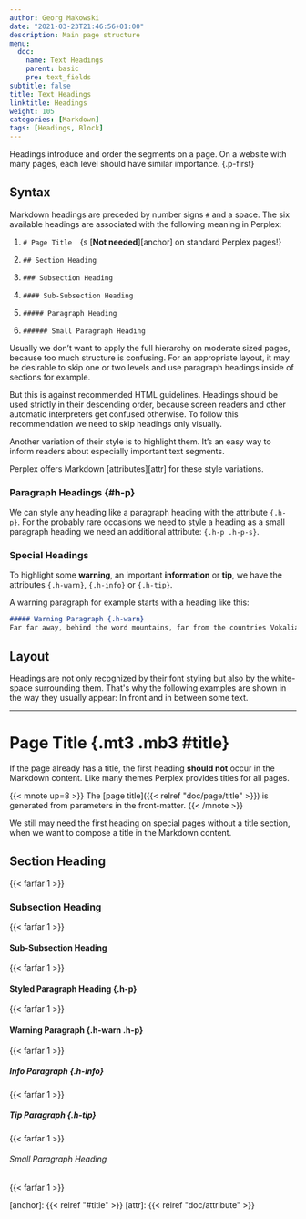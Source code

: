 ```yaml
---
author: Georg Makowski
date: "2021-03-23T21:46:56+01:00"
description: Main page structure
menu:
  doc:
    name: Text Headings
    parent: basic
    pre: text_fields
subtitle: false
title: Text Headings
linktitle: Headings
weight: 105
categories: [Markdown]
tags: [Headings, Block]
---
```


Headings introduce and order the segments on a page. On a website with many pages, each level should have similar importance.
{.p-first} <!--more-->

## Syntax

Markdown headings are preceded by number signs `#` and a space. The six available headings are associated with the following meaning in Perplex:

1. `# Page Title`&emsp;{s [**Not needed**][anchor] on standard Perplex pages!}

2. `## Section Heading`

3. `### Subsection Heading`

4. `#### Sub-Subsection Heading`

5. `##### Paragraph Heading`

6. `###### Small Paragraph Heading`

Usually we don’t want to apply the full hierarchy on moderate sized pages, because too much structure is confusing. For an appropriate layout, it may be desirable to skip one or two levels and use paragraph headings inside of sections for example.

But this is against recommended HTML guidelines. Headings should be used strictly in their descending order, because screen readers and other automatic interpreters get confused otherwise. To follow this recommendation we need to skip headings only visually.

Another variation of their style is to highlight them. It’s an easy way to inform readers about especially important text segments.

Perplex offers Markdown [attributes][attr] for these style variations.

### Paragraph Headings {#h-p}

We can style any heading like a paragraph heading with the attribute `{.h-p}`. For the probably rare occasions we need to style a heading as a small paragraph heading we need an additional attribute: `{.h-p .h-p-s}`.

### Special Headings

To highlight some **warning**, an important **information** or **tip**, we have the attributes `{.h-warn}`, `{.h-info}` or `{.h-tip}`.

A warning paragraph for example starts with a heading like this:

```md
##### Warning Paragraph {.h-warn}
Far far away, behind the word mountains, far from the countries Vokalia and…
```

## Layout

Headings are not only recognized by their font styling but also by the white-space surrounding them. That's why the following examples are shown in the way they usually appear: In front and in between some text.

***

# Page Title {.mt3 .mb3 #title}

If the page already has a title, the first heading **should not** occur in the Markdown content. Like many themes Perplex provides titles for all pages.

{{< mnote up=8 >}}
The [page title]({{< relref "doc/page/title" >}}) is generated from parameters in the front-matter.
{{< /mnote >}}

We still may need the first heading on special pages without a title section, when we want to compose a title in the Markdown content.

## Section Heading
{{< farfar 1 >}}

### Subsection Heading
{{< farfar 1 >}}

#### Sub-Subsection Heading
{{< farfar 1 >}}

#### Styled Paragraph Heading {.h-p}
{{< farfar 1 >}}

#### Warning Paragraph {.h-warn .h-p}
{{< farfar 1 >}}

##### Info Paragraph {.h-info}
{{< farfar 1 >}}

##### Tip Paragraph {.h-tip}
{{< farfar 1 >}}

###### Small Paragraph Heading
{{< farfar 1 >}}

[anchor]: {{< relref "#title" >}}
[attr]: {{< relref "doc/attribute" >}}
